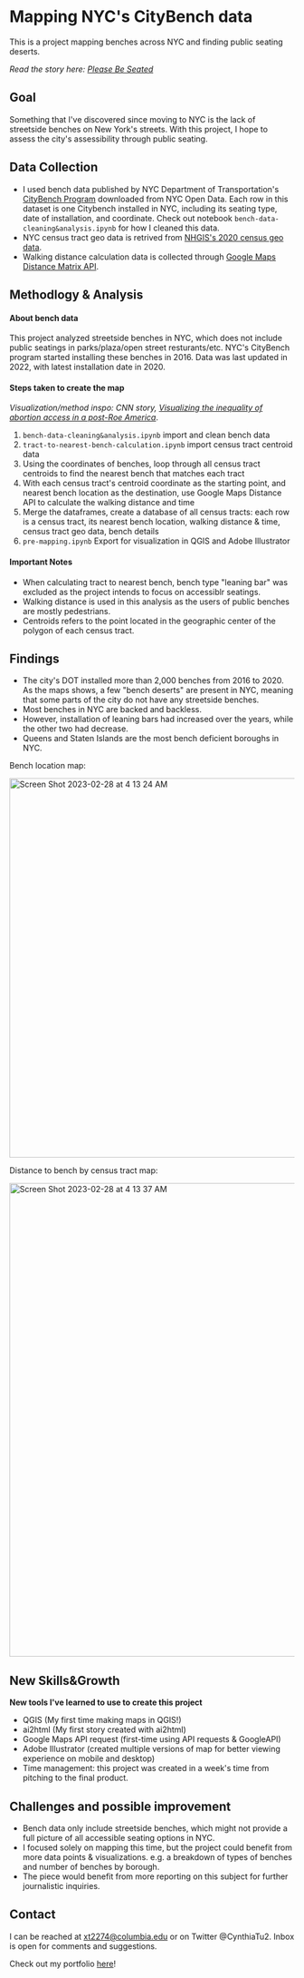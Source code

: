 # Mapping NYC's CityBench data
 This is a project mapping benches across NYC and finding public seating deserts.
 
*Read the story here: [Please Be Seated](https://xinyitu.github.io/benches-accessibility/)*
## Goal
Something that I've discovered since moving to NYC is the lack of streetside benches on New York's streets. With this project, I hope to assess the city's assessibility through public seating.

## Data Collection
- I used bench data published by NYC Department of Transportation's [CityBench Program](https://data.cityofnewyork.us/Transportation/Seating-Locations/esmy-s8q5) downloaded from NYC Open Data. Each row in this dataset is one Citybench installed in NYC, including its seating type, date of installation, and coordinate. Check out notebook `bench-data-cleaning&analysis.ipynb` for how I cleaned this data.
- NYC census tract geo data is retrived from [NHGIS's 2020 census geo data](https://www.nhgis.org/). 
- Walking distance calculation data is collected through [Google Maps Distance Matrix API](https://developers.google.com/maps/documentation/distance-matrix/overview).

## Methodlogy & Analysis
#### About bench data
This project analyzed streetside benches in NYC, which does not include public seatings in parks/plaza/open street resturants/etc. NYC's CityBench program started installing these benches in 2016. Data was last updated in 2022, with latest installation date in 2020.

#### Steps taken to create the map
*Visualization/method inspo: CNN story, [Visualizing the inequality of abortion access in a post-Roe America](https://www.cnn.com/interactive/2022/us/abortion-laws-access-by-state/index.html)*.

1. `bench-data-cleaning&analysis.ipynb` import and clean bench data
2. `tract-to-nearest-bench-calculation.ipynb` import census tract centroid data
3. Using the coordinates of benches, loop through all census tract centroids to find the nearest bench that matches each tract
4. With each census tract's centroid coordinate as the starting point, and nearest bench location as the destination, use Google Maps Distance API to calculate the walking distance and time
5. Merge the dataframes, create a database of all census tracts: each row is a census tract, its nearest bench location, walking distance & time, census tract geo data, bench details
6. `pre-mapping.ipynb` Export for visualization in QGIS and Adobe Illustrator


#### Important Notes
- When calculating tract to nearest bench, bench type "leaning bar" was excluded as the project intends to focus on accessiblr seatings.
- Walking distance is used in this analysis as the users of public benches are mostly pedestrians. 
- Centroids refers to the point located in the geographic center of the polygon of each census tract.


## Findings
- The city's DOT installed more than 2,000 benches from 2016 to 2020. As the maps shows, a few "bench deserts" are present in NYC, meaning that some parts of the city do not have any streetside benches.
- Most benches in NYC are backed and backless.
- However, installation of leaning bars had increased over the years, while the other two had decrease.
- Queens and Staten Islands are the most bench deficient boroughs in NYC.

Bench location map:

<img width="669" alt="Screen Shot 2023-02-28 at 4 13 24 AM" src="https://user-images.githubusercontent.com/116761432/221807164-1551269d-2637-43db-bc0a-3a6da6f655f8.png">


Distance to bench by census tract map:

<img width="835" alt="Screen Shot 2023-02-28 at 4 13 37 AM" src="https://user-images.githubusercontent.com/116761432/221807067-a1b69111-615a-428d-bd9f-741c031dec63.png">

## New Skills&Growth
**New tools I've learned to use to create this project**

- QGIS (My first time making maps in QGIS!)
- ai2html (My first story created with ai2html)
- Google Maps API request (first-time using API requests & GoogleAPI)
- Adobe Illustrator (created multiple versions of map for better viewing experience on mobile and desktop)
- Time management: this project was created in a week's time from pitching to the final product.

## Challenges and possible improvement
- Bench data only include streetside benches, which might not provide a full picture of all accessible seating options in NYC.
- I focused solely on mapping this time, but the project could benefit from more data points & visualizations. e.g. a breakdown of types of benches and number of benches by borough.
- The piece would benefit from more reporting on this subject for further journalistic inquiries.

## Contact
I can be reached at xt2274@columbia.edu or on Twitter @CynthiaTu2. Inbox is open for comments and suggestions. 

Check out my portfolio [here](https://xinyitu.github.io/)!


